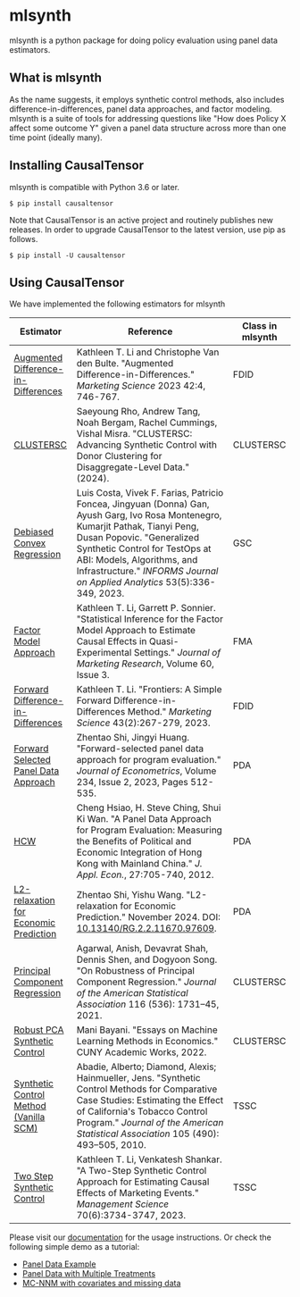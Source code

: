 # mlsynth
 mlsynth is a python package for doing policy evaluation using panel data estimators. 


## What is mlsynth
As the name suggests, it employs synthetic control methods, also includes difference-in-differences, panel data approaches, and factor modeling. mlsynth is a suite of tools for addressing questions like "How does Policy X affect some outcome Y" given a panel data structure across more than one time point (ideally many).

## Installing CausalTensor
mlsynth is compatible with Python 3.6 or later.

    $ pip install causaltensor

Note that CausalTensor is an active project and routinely publishes new releases. In order to upgrade CausalTensor to the latest version, use pip as follows.

    $ pip install -U causaltensor
    
## Using CausalTensor
We have implemented the following estimators for mlsynth  

 | Estimator                                | Reference | Class in mlsynth |
| ---------------------------------------- | --------- | ---------------- |
| [Augmented Difference-in-Differences](https://doi.org/10.1287/mksc.2022.1406) | Kathleen T. Li and Christophe Van den Bulte. "Augmented Difference-in-Differences." *Marketing Science* 2023 42:4, 746-767. | FDID |
| [CLUSTERSC](#) | Saeyoung Rho, Andrew Tang, Noah Bergam, Rachel Cummings, Vishal Misra. "CLUSTERSC: Advancing Synthetic Control with Donor Clustering for Disaggregate-Level Data." (2024). | CLUSTERSC |
| [Debiased Convex Regression](https://doi.org/10.1287/inte.2023.0028) | Luis Costa, Vivek F. Farias, Patricio Foncea, Jingyuan (Donna) Gan, Ayush Garg, Ivo Rosa Montenegro, Kumarjit Pathak, Tianyi Peng, Dusan Popovic. "Generalized Synthetic Control for TestOps at ABI: Models, Algorithms, and Infrastructure." *INFORMS Journal on Applied Analytics* 53(5):336-349, 2023. | GSC |
| [Factor Model Approach](https://doi.org/10.1177/00222437221137533) | Kathleen T. Li, Garrett P. Sonnier. "Statistical Inference for the Factor Model Approach to Estimate Causal Effects in Quasi-Experimental Settings." *Journal of Marketing Research*, Volume 60, Issue 3. | FMA |
| [Forward Difference-in-Differences](https://doi.org/10.1287/mksc.2022.1406) | Kathleen T. Li. "Frontiers: A Simple Forward Difference-in-Differences Method." *Marketing Science* 43(2):267-279, 2023. | FDID |
| [Forward Selected Panel Data Approach](https://doi.org/10.1016/j.jeconom.2021.04.009) | Zhentao Shi, Jingyi Huang. "Forward-selected panel data approach for program evaluation." *Journal of Econometrics*, Volume 234, Issue 2, 2023, Pages 512-535. | PDA |
| [HCW](https://doi.org/10.1002/jae.1230) | Cheng Hsiao, H. Steve Ching, Shui Ki Wan. "A Panel Data Approach for Program Evaluation: Measuring the Benefits of Political and Economic Integration of Hong Kong with Mainland China." *J. Appl. Econ.*, 27:705-740, 2012. | PDA |
| [L2-relaxation for Economic Prediction](https://doi.org/10.13140/RG.2.2.11670.97609) | Zhentao Shi, Yishu Wang. "L2-relaxation for Economic Prediction." November 2024. DOI: [10.13140/RG.2.2.11670.97609](https://doi.org/10.13140/RG.2.2.11670.97609). | PDA |
| [Principal Component Regression](https://doi.org/10.1080/01621459.2021.1928513) | Agarwal, Anish, Devavrat Shah, Dennis Shen, and Dogyoon Song. "On Robustness of Principal Component Regression." *Journal of the American Statistical Association* 116 (536): 1731–45, 2021. | CLUSTERSC |
| [Robust PCA Synthetic Control](https://academicworks.cuny.edu/gc_etds/4984) | Mani Bayani. "Essays on Machine Learning Methods in Economics." CUNY Academic Works, 2022. | CLUSTERSC |
| [Synthetic Control Method (Vanilla SCM)](https://doi.org/10.1198/jasa.2009.ap08746) | Abadie, Alberto; Diamond, Alexis; Hainmueller, Jens. "Synthetic Control Methods for Comparative Case Studies: Estimating the Effect of California's Tobacco Control Program." *Journal of the American Statistical Association* 105 (490): 493–505, 2010. | TSSC |
| [Two Step Synthetic Control](https://doi.org/10.1287/mnsc.2023.4878) | Kathleen T. Li, Venkatesh Shankar. "A Two-Step Synthetic Control Approach for Estimating Causal Effects of Marketing Events." *Management Science* 70(6):3734-3747, 2023. | TSSC |


Please visit our [documentation](https://causaltensor.readthedocs.io/) for the usage instructions. Or check the following simple demo as a tutorial:

- [Panel Data Example](https://colab.research.google.com/github/TianyiPeng/causaltensor/blob/main/tutorials/Panel%20Data%20Example.ipynb)
- [Panel Data with Multiple Treatments](https://colab.research.google.com/github/TianyiPeng/causaltensor/blob/main/tutorials/Panel_Regression_with_Multiple_Interventions.ipynb)
- [MC-NNM with covariates and missing data](https://colab.research.google.com/github/TianyiPeng/causaltensor/blob/main/tests/MCNNM_test.ipynb)
